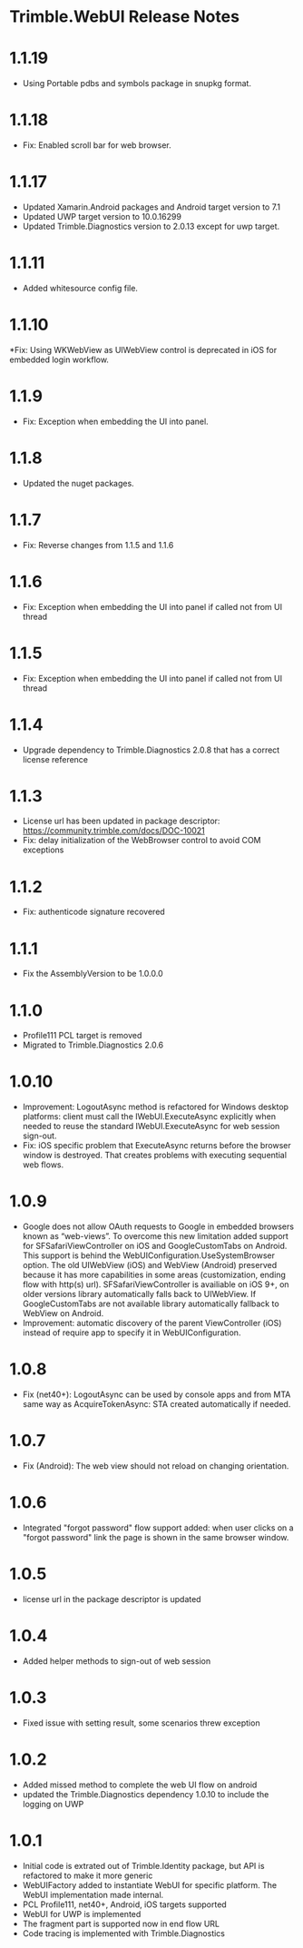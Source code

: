 # Trimble.WebUI Release Notes

# 1.1.19
* Using Portable pdbs and symbols package in snupkg format. 

# 1.1.18
* Fix: Enabled scroll bar for web browser.

# 1.1.17
* Updated Xamarin.Android packages and Android target version to 7.1
* Updated UWP target version to 10.0.16299
* Updated Trimble.Diagnostics version to 2.0.13 except for uwp target.

# 1.1.11
* Added whitesource config file.

# 1.1.10
*Fix: Using WKWebView as UIWebView control is deprecated in iOS for embedded login workflow.

# 1.1.9
* Fix: Exception when embedding the UI into panel.

# 1.1.8
* Updated the nuget packages.

# 1.1.7
* Fix: Reverse changes from 1.1.5 and 1.1.6

# 1.1.6
* Fix: Exception when embedding the UI into panel if called not from UI thread

# 1.1.5
* Fix: Exception when embedding the UI into panel if called not from UI thread

# 1.1.4
* Upgrade dependency to Trimble.Diagnostics 2.0.8 that has a correct license reference

# 1.1.3
* License url has been updated in package descriptor: https://community.trimble.com/docs/DOC-10021
* Fix: delay initialization of the WebBrowser control to avoid COM exceptions

# 1.1.2
* Fix: authenticode signature recovered

# 1.1.1
* Fix the AssemblyVersion to be 1.0.0.0

# 1.1.0
* Profile111 PCL target is removed
* Migrated to Trimble.Diagnostics 2.0.6

# 1.0.10
* Improvement: LogoutAsync method is refactored for Windows desktop platforms: 
	client must call the IWebUI.ExecuteAsync explicitly when needed to reuse the standard IWebUI.ExecuteAsync for web session sign-out.
* Fix: iOS specific problem that ExecuteAsync returns before the browser window is destroyed. That creates problems with executing sequential web flows.

# 1.0.9
* Google does not allow OAuth requests to Google in embedded browsers known as “web-views”. To overcome this new limitation
  added support for SFSafariViewController on iOS and GoogleCustomTabs on Android. This support is behind the WebUIConfiguration.UseSystemBrowser option.
  The old UIWebView (iOS) and WebView (Android) preserved because it has more capabilities in some areas (customization, ending flow with http(s) url).
  SFSafariViewController is availiable on iOS 9+, on older versions library automatically falls back to UIWebView.
  If GoogleCustomTabs are not available library automatically fallback to WebView on Android.
* Improvement: automatic discovery of the parent ViewController (iOS) instead of require app to specify it in WebUIConfiguration.

# 1.0.8
* Fix (net40+): LogoutAsync can be used by console apps and from MTA same way as AcquireTokenAsync: STA created automatically if needed. 

# 1.0.7
* Fix (Android): The web view should not reload on changing orientation.

# 1.0.6
* Integrated "forgot password" flow support added: when user clicks on a "forgot password" link the page is shown in the same browser window.

# 1.0.5
* license url in the package descriptor is updated

# 1.0.4
* Added helper methods to sign-out of web session

# 1.0.3
* Fixed issue with setting result, some scenarios threw exception

# 1.0.2
* Added missed method to complete the web UI flow on android
* updated the Trimble.Diagnostics dependency 1.0.10 to include the logging on UWP

# 1.0.1
* Initial code is extrated out of Trimble.Identity package, but API is refactored to make it more generic
* WebUIFactory added to instantiate WebUI for specific platform. The WebUI implementation made internal.
* PCL Profile111, net40+, Android, iOS targets supported
* WebUI for UWP is implemented
* The fragment part is supported now in end flow URL
* Code tracing is implemented with Trimble.Diagnostics
